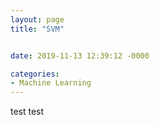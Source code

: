 ```yaml
---
layout: page
title: "SVM"


date: 2019-11-13 12:39:12 -0000

categories: 
- Machine Learning
---
```

test test

